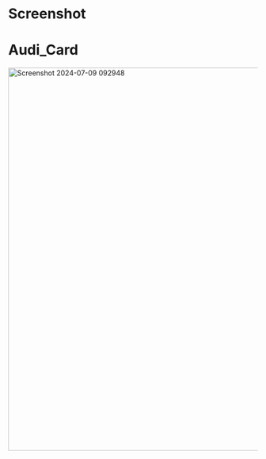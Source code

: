 # Screenshot
# Audi_Card
<img width="773" alt="Screenshot 2024-07-09 092948" src="https://github.com/harshsharmaa25/Animated_Audi_Card/assets/162073658/77a6b58a-5be5-4637-9de6-e33f4c778b7b">
